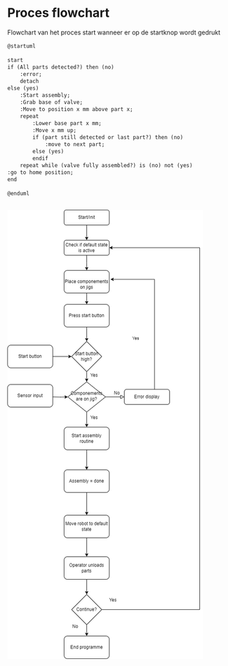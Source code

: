 # Proces flowchart

Flowchart van het proces
start wanneer er op de startknop wordt gedrukt

```plantuml
@startuml

start
if (All parts detected?) then (no)
    :error;
    detach
else (yes)
    :Start assembly;
    :Grab base of valve;
    :Move to position x mm above part x;
    repeat
        :Lower base part x mm;
        :Move x mm up;
        if (part still detected or last part?) then (no)
            :move to next part;
        else (yes)
        endif
    repeat while (valve fully assembled?) is (no) not (yes)
:go to home position;
end

@enduml


```
![Flow Chart](Flow_Chart.png)